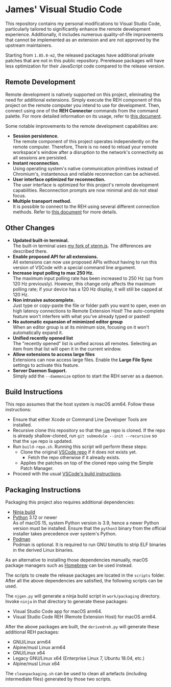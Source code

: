 # James' Visual Studio Code

This repository contains my personal modifications to Visual Studio Code, particularly tailored to significantly enhance the remote development experience. Additionally, it includes numerous quality-of-life improvements that cannot be implemented as an extension and are not approved by the upstream maintainers.

Starting from `1.85.0-m2`, the released packages have additional private patches that are not in this public repository. Prerelease packages will have less optimization for their JavaScript code compared to the release version.

## Remote Development

Remote development is natively supported on this project, eliminating the need for additional extensions. Simply execute the REH component of this project on the remote computer you intend to use for development. Then, connect using one of the **REH Connector** commands from the command palette. For more detailed information on its usage, refer to [this document](https://github.com/jamestut-vscode/vscode-remote-resolver).

Some notable improvements to the remote development capabilities are:

- **Session persistence.**  
  The remote component of this project operates independently on the remote computer. Therefore, There is no need to reload your remote workspace's window after a disruption to the network's connectivity as all sessions are persisted.
- **Instant reconnection.**  
  Using operating system's native communication primitives instead of Chromium's, instantenous and reliable reconnection can be achieved.
- **User interface optimized for reconnection.**  
  The user interface is optimized for this project's remote development capabilities. Reconnection prompts are now minimal and do not steal focus.
- **Multiple transport method.**  
  It is possible to connect to the REH using several different connection methods. Refer to [this document](https://github.com/jamestut-vscode/vscode-remote-resolver) for more details.

## Other Changes

- **Updated built-in terminal.**  
  The built-in terminal uses [my fork of xterm.js](https://github.com/jamestut/xterm.js). The differences are described there.
- **Enable proposed API for all extensions.**  
  All extensions can now use proposed APIs without having to run this version of VSCode with a special command line argument.
- **Increase input polling to max 250 Hz.**  
  The maximum input polling rate has been increased to 250 Hz (up from 120 Hz previously). However, this change only affects the maximum polling rate; if your device has a 120 Hz display, it will still be capped at 120 Hz.
- **Non intrusive autocomplete.**  
  Just type or copy-paste the file or folder path you want to open, even on high latency connections to Remote Extension Host! The auto-complete feature won't interfere with what you've already typed or pasted!
- **No automatic expansion of minimized editor group**  
  When an editor group is at its minimum size, focusing on it won't automatically expand it.
- **Unified recently opened list**  
  The "recently opened" list is unified across all remotes. Selecting an item from that list will open it in the current window.
- **Allow extensions to access large files**  
  Extensions can now access large files. Enable the **Large File Sync** settings to activate this feature.
- **Server Daemon Support.**  
  Simply add the `--daemonize` option to start the REH server as a daemon.

## Build Instructions

This repo assumes that the host system is macOS arm64. Follow these instructions:

- Ensure that either Xcode or Command Line Developer Tools are installed.
- Recursive clone this repository so that the [`spm`](https://github.com/jamestut/spm) repo is cloned. If the repo is already shallow-cloned, run `git submodule --init --recursive` so that the `spm` repo is updated.
- Run `build-repo.sh`. Running this script will perform these steps:
  - Clone the original [VSCode repo](https://github.com/microsoft/vscode) if it does not exists yet.
    - Fetch the repo otherwise if it already exists.
  - Applies the patches on top of the cloned repo using the Simple Patch Manager.
- Proceed with the usual [VSCode's build instructions](https://github.com/microsoft/vscode/wiki/How-to-Contribute).

## Packaging Instructions

Packaging this project also requires additional dependencies:

- [Ninja build](https://github.com/ninja-build/ninja/releases)
- [Python](https://www.python.org/downloads/macos) 3.12 or newer  
  As of macOS 15, system Python version is 3.9, hence a newer Python version must be installed. Ensure that the `python3` binary from the official installer takes precedence over system's Python.
- [Podman](https://podman.io)  
  Podman is optional. It is required to run GNU binutils to strip ELF binaries in the derived Linux binaries.

As an alternative to installing those dependencies manually, macOS package managers such as [Homebrew](https://brew.sh) can be used instead.

The scripts to create the release packages are located in the `scripts` folder. After all the above dependencies are satisfied, the following scripts can be used.

The `njgen.py` will generate a ninja build script in `work/packaging` directory. Invoke `ninja` in that directory to generate these packages:

- Visual Studio Code app for macOS arm64.
- Visual Studio Code REH (Remote Extension Host) for macOS arm64.

After the above packages are built, the `derivedreh.py` will generate these additional REH packages:

- GNU/Linux arm64
- Alpine/musl Linux arm64
- GNU/Linux x64
- Legacy GNU/Linux x64 (Enterprise Linux 7, Ubuntu 18.04, etc.)
- Alpine/musl Linux x64

The `cleanpackaging.sh` can be used to clean all artefacts (including intermediate files) generated by those two scripts.
